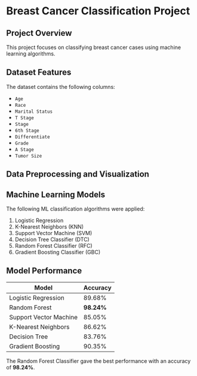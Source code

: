 # Breast Cancer Classification Project

## **Project Overview**
This project focuses on classifying breast cancer cases using machine learning algorithms.

## **Dataset Features**
The dataset contains the following columns:
- `Age`
- `Race`
- `Marital Status`
- `T Stage`
- `Stage`
- `6th Stage`
- `Differentiate`
- `Grade`
- `A Stage`
- `Tumor Size`

## **Data Preprocessing and Visualization**

## **Machine Learning Models**
The following ML classification algorithms were applied:
1. Logistic Regression
2. K-Nearest Neighbors (KNN)
3. Support Vector Machine (SVM)
4. Decision Tree Classifier (DTC)
5. Random Forest Classifier (RFC)
6. Gradient Boosting Classifier (GBC)

## **Model Performance**
| Model                 | Accuracy  |
|-----------------------|-----------|
| Logistic Regression   | 89.68%    |
| Random Forest         | **98.24%** |
| Support Vector Machine| 85.05%    |
| K-Nearest Neighbors   | 86.62%    |
| Decision Tree         | 83.76%    |
| Gradient Boosting     | 90.35%    |

The Random Forest Classifier gave the best performance with an accuracy of **98.24%**.





